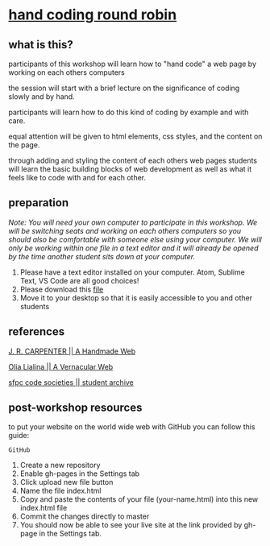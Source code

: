 # [hand coding round robin](https://doodybrains.github.io/hand-coding-round-robin)

## what is this?
participants of this workshop will learn how to "hand code" a web page by working on each others computers

the session will start with a brief lecture on the significance of coding slowly and by hand.

participants will learn how to do this kind of coding by example and with care.

equal attention will be given to html elements, css styles, and the content on the page.

through adding and styling the content of each others web pages students will learn the basic building blocks of web development as well as what it feels like to code with and for each other.

## preparation
_Note: You will need your own computer to participate in this workshop. We will be switching seats and working on each others computers so you should also be comfortable with someone else using your computer. We will only be working within one file in a text editor and it will already be opened by the time another student sits down at your computer._

1. Please have a text editor installed on your computer. Atom, Sublime Text, VS Code are all good choices!
2. Please download this [file](https://drive.google.com/file/d/1JUqr2cCKSKEOw6f9ZaJNthufTx_dDRLo/view?usp=sharing)
3. Move it to your desktop so that it is easily accessible to you and other students

## references

[J. R. CARPENTER || A Handmade Web](http://luckysoap.com/statements/handmadeweb.html)

[Olia Lialina || A Vernacular Web](http://art.teleportacia.org/observation/vernacular/welcome/)

[sfpc code societies || student archive](http://sfpc.io/codesocieties_students)

## post-workshop resources

to put your website on the world wide web with GitHub you can follow this guide:

`GitHub`
1. Create a new repository
2. Enable gh-pages in the Settings tab
3. Click upload new file button
4. Name the file index.html
5. Copy and paste the contents of your file (your-name.html) into this new index.html file
6. Commit the changes directly to master
7. You should now be able to see your live site at the link provided by gh-page in the Settings tab.
